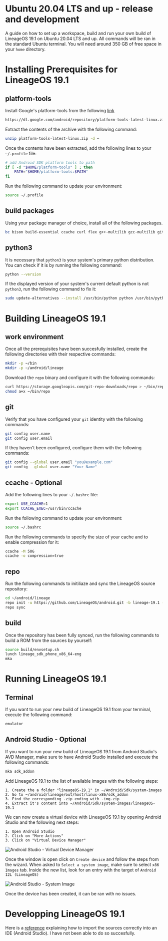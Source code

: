 # Ubuntu 20.04 LTS and up - release and development

A guide on how to set up a workspace, build and run your own build of LineageOS 19.1 on Ubuntu 20.04 LTS and up. All
commands will be ran in the standard Ubuntu terminal. You will need around 350 GB of free space in your `home`
directory.

# Installing Prerequisites for LineageOS 19.1

## platform-tools

Install Google's platform-tools from the
following [link](https://dl.google.com/android/repository/platform-tools-latest-linux.zip)

```bash
https://dl.google.com/android/repository/platform-tools-latest-linux.zip
```

Extract the contents of the archive with the following command:

```bash
unzip platform-tools-latest-linux.zip -d ~
```

Once the contents have been extracted, add the following lines to your `~/.profile` file:

```bash
# add Android SDK platform tools to path
if [ -d "$HOME/platform-tools" ] ; then
    PATH="$HOME/platform-tools:$PATH"
fi
```

Run the following command to update your environment:

```bash
source ~/.profile
```

## build packages

Using your package manager of choice, install all of the following packages.

```bash
bc bison build-essential ccache curl flex g++-multilib gcc-multilib git git-lfs gnupg gperf imagemagick lib32ncurses5-dev lib32readline-dev lib32z1-dev libelf-dev liblz4-tool libncurses5 libncurses5-dev libsdl1.2-dev libssl-dev libxml2 libxml2-utils lzop pngcrush rsync schedtool squashfs-tools xsltproc zip zlib1g-dev
```

## python3

It is necessary that `python3` is your system's primary python distribution. You can check if it is by running the
following command:

```bash
python --version
```

If the displayed version of your system's current default python is not `python3`, run the following command to fix it:

```bash
sudo update-alternatives --install /usr/bin/python python /usr/bin/python3 10
```

# Building LineageOS 19.1

## work environment

Once all the prerequisites have been succesfully installed, create the following directories with their respective
commands:

```bash
mkdir -p ~/bin
mkdir -p ~/android/lineage
```

Download the `repo` binary and configure it with the following commands:

```bash
curl https://storage.googleapis.com/git-repo-downloads/repo > ~/bin/repo
chmod a+x ~/bin/repo
```

## git

Verify that you have configured your `git` identity with the following commands:

```bash
git config user.name
git config user.email
```

If they haven't been configured, configure them with the following commands:

```bash
git config --global user.email "you@example.com"
git config --global user.name "Your Name"
```

## ccache - Optional

Add the following lines to your `~/.bashrc` file:

```bash
export USE_CCACHE=1
export CCACHE_EXEC=/usr/bin/ccache
```

Run the following command to update your environment:

```bash
source ~/.bashrc
```

Run the following commands to specify the size of your cache and to enable compression for it:

```bash
ccache -M 50G
ccache -o compression=true
```

## repo

Run the following commands to initiliaze and sync the LineageOS source repository:

```bash
cd ~/android/lineage
repo init -u https://github.com/LineageOS/android.git -b lineage-19.1 --git-lfs
repo sync
```

## build

Once the repository has been fully synced, run the following commands to build a ROM from the sources by yourself:

```bash
source build/envsetup.sh
lunch lineage_sdk_phone_x86_64-eng
mka
```

# Running LineageOS 19.1

## Terminal

If you want to run your new build of LineageOS 19.1 from your terminal, execute the following command:

```bash
emulator
```

## Android Studio - Optional

If you want to run your new build of LineageOS 19.1 from Android Studio's AVD Manager, make sure to have Android Studio
installed and execute the following commands:

```bash
mka sdk_addon
```

Add LineageOS 19.1 to the list of available images with the following steps:

```none
1. Create the a folder "lineageOS-19.1" in ~/Android/Sdk/system-images
2. Go to ~/android/lineage/out/host/linux-x86/sdk_addon
3. Find the corresponding .zip ending with -img.zip
4. Extract it's content into ~/Android/Sdk/system-images/lineageOS-19.1
```

We can now create a virtual device with LineageOS 19.1 by opening Android Studio and the following next steps:

```none
1. Open Android Studio
2. Click on "More Actions"
3. Click on "Virtual Device Manager"
```

![Android Studio - Virtual Device Manager](image/lineageos-android-ubuntu-setup/more-avd.png)

Once the window is open click on `Create device` and follow the steps from the wizard. When asked
to `Select a system image`, make sure to select `x86 Images` tab. Inside the new list, look for an entry with the target
of `Android 12L (LineageOS)`

![Android Studio - System Image](image/lineageos-android-ubuntu-setup/system-image.png)

Once the device has been created, it can be ran with no issues.

# Developping LineageOS 19.1

Here is a [reference](https://wiki.lineageos.org/how-to/import-to-android-studio) explaining how to import the sources
correctly into an IDE (Android Studio). I have not been able to do so succesfully.

